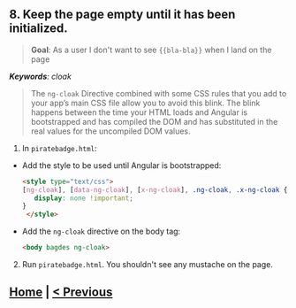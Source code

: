 ## 8. Keep the page empty until it has been initialized.
> **Goal**: As a user I don't want to see `{{bla-bla}}` when I land on the page

_**Keywords**: cloak_

>The `ng-cloak` Directive combined with some CSS rules that you add to your app’s main CSS file allow you to avoid this blink. The blink happens between the time your HTML loads and Angular is bootstrapped and has compiled the DOM and has substituted in the real values for the uncompiled DOM values.

1. In `piratebadge.html`:
 - Add the style to be used until Angular is bootstrapped:
  
    ```HTML
    <style type="text/css">
    [ng-cloak], [data-ng-cloak], [x-ng-cloak], .ng-cloak, .x-ng-cloak {
       display: none !important;
    }
     </style>
    ```
 - Add the `ng-cloak` directive on the body tag:
 
    ```HTML
    <body bagdes ng-cloak>
    ```

2. Run `piratebadge.html`. You shouldn't see any mustache on the page.

## [Home](../README.md) | [< Previous](step-7.md)
